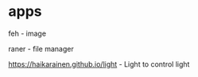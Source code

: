 apps
====

feh - image

raner - file manager


https://haikarainen.github.io/light - Light to control light